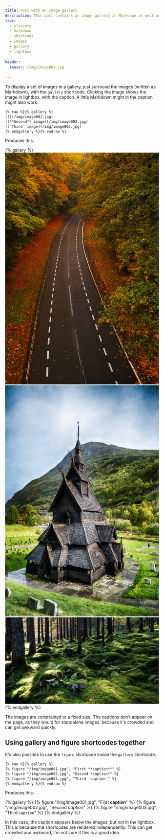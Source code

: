 ```yaml
---
title: Post with an image gallery
description: This post contains an image gallery in Markdown as well as shortcodes.
tags:
  - eleventy
  - markdown
  - shortcode
  - images
  - gallery
  - lightbox

header:
  teaser: /img/image001.jpg

---
```


To display a set of images in a gallery, just surround the images (written as Markdown), with the `gallery` shortcode. Clicking the image shows the image in lightbox, with the caption. A little Markdown might in the caption might also work.

```
{% raw %}{% gallery %}
![](/img/image001.jpg)
![**Second** image](/img/image002.jpg)
![`Third` image](/img/image003.jpg)
{% endgallery %}{% endraw %}
```

Produces this:

{% gallery %}
![First image](/img/image001.jpg)
![**Second** image](/img/image002.jpg)
![`Third` image](/img/image003.jpg)
{% endgallery %}

The images are constrained to a fixed size. The captions don't appear on the page, as they would for standalone images, because it's crowded and can get awkward quickly.


## Using gallery and figure shortcodes together

It's also possible to use the `figure` shortcode inside the `gallery` shortcode.

```
{% raw %}{% gallery %}
{% figure "/img/image001.jpg", "First **caption**" %}
{% figure "/img/image002.jpg", "Second *caption*" %}
{% figure "/img/image003.jpg", "Third `caption`" %}
{% endgallery %}{% endraw %}
```

Produces this:

{% gallery %}
{% figure "/img/image001.jpg", "First **caption**" %}
{% figure "/img/image002.jpg", "Second *caption*" %}
{% figure "/img/image003.jpg", "Third `caption`" %}
{% endgallery %}

In this case, the caption appears below the images, but not in the lightbox.  This is because the shortcodes are rendered independently. This can get crowded and awkward, I'm not sure if this is a good idea.
